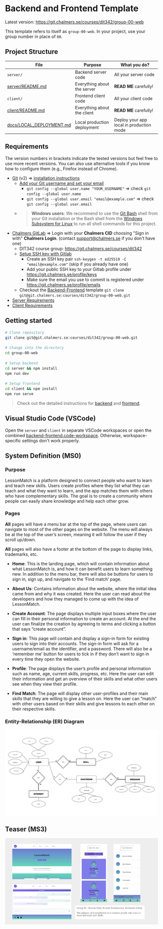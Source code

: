 # Backend and Frontend Template

Latest version: https://git.chalmers.se/courses/dit342/group-00-web

This template refers to itself as `group-00-web`. In your project, use your group number in place of `00`.

## Project Structure

| File        | Purpose           | What you do?  |
| ------------- | ------------- | ----- |
| `server/` | Backend server code | All your server code |
| [server/README.md](server/README.md) | Everything about the server | **READ ME** carefully! |
| `client/` | Frontend client code | All your client code |
| [client/README.md](client/README.md) | Everything about the client | **READ ME** carefully! |
| [docs/LOCAL_DEPLOYMENT.md](docs/LOCAL_DEPLOYMENT.md) | Local production deployment | Deploy your app local in production mode |

## Requirements

The version numbers in brackets indicate the tested versions but feel free to use more recent versions.
You can also use alternative tools if you know how to configure them (e.g., Firefox instead of Chrome).

* [Git](https://git-scm.com/) (v2) => [installation instructions](https://www.atlassian.com/git/tutorials/install-git)
  * [Add your Git username and set your email](https://docs.gitlab.com/ce/gitlab-basics/start-using-git.html#add-your-git-username-and-set-your-email)
    * `git config --global user.name "YOUR_USERNAME"` => check `git config --global user.name`
    * `git config --global user.email "email@example.com"` => check `git config --global user.email`
  * > **Windows users**: We recommend to use the [Git Bash](https://www.atlassian.com/git/tutorials/git-bash) shell from your Git installation or the Bash shell from the [Windows Subsystem for Linux](https://docs.microsoft.com/en-us/windows/wsl/install-win10) to run all shell commands for this project.
* [Chalmers GitLab](https://git.chalmers.se/) => Login with your **Chalmers CID** choosing "Sign in with" **Chalmers Login**. (contact [support@chalmers.se](mailto:support@chalmers.se) if you don't have one)
  * DIT342 course group: https://git.chalmers.se/courses/dit342
  * [Setup SSH key with Gitlab](https://docs.gitlab.com/ee/ssh/)
    * Create an SSH key pair `ssh-keygen -t ed25519 -C "email@example.com"` (skip if you already have one)
    * Add your public SSH key to your Gitlab profile under https://git.chalmers.se/profile/keys
    * Make sure the email you use to commit is registered under https://git.chalmers.se/profile/emails
  * Checkout the [Backend-Frontend](https://git.chalmers.se/courses/dit342/group-00-web) template `git clone git@git.chalmers.se:courses/dit342/group-00-web.git`
* [Server Requirements](./server/README.md#Requirements)
* [Client Requirements](./client/README.md#Requirements)

## Getting started

```bash
# Clone repository
git clone git@git.chalmers.se:courses/dit342/group-00-web.git

# Change into the directory
cd group-00-web

# Setup backend
cd server && npm install
npm run dev

# Setup frontend
cd client && npm install
npm run serve
```

> Check out the detailed instructions for [backend](./server/README.md) and [frontend](./client/README.md).

## Visual Studio Code (VSCode)

Open the `server` and `client` in separate VSCode workspaces or open the combined [backend-frontend.code-workspace](./backend-frontend.code-workspace). Otherwise, workspace-specific settings don't work properly.

## System Definition (MS0)

### Purpose

LessonMatch is a platform designed to connect people who want to learn and teach new skills. Users create profiles where they list what they can teach and what they want to learn, and the app matches them with others who have complementary skills. The goal is to create a community where people can easily share knowledge and help each other grow.

### Pages

**All** pages will have a menu bar at the top of the page, where users can navigate to most of the other pages on the website. The menu will always be at the top of the user’s screen, meaning it will follow the user if they scroll up/down.

**All** pages will also have a footer at the bottom of the page to display links, trademarks, etc.

* **Home**: This is the landing page, which will contain information about what LessonMatch is, and how it can benefit users to learn something new. In addition to the menu bar, there will also be buttons for users to sign in, sign up, and navigate to the ‘Find match’ page.


* **About Us**: Contains information about the website, where the initial idea came from and why it was created. Here the user can read about the developers and how they managed to come up with the idea of LessonMatch.


* **Create Account**: The page displays multiple input boxes where the user can fill in their personal information to create an account. At the end the user can finalize the creation by agreeing to terms and clicking a button that says “create account”. 


* **Sign in**: This page will contain and display a sign-in form for existing users to sign into their accounts. The sign-in form will ask for a username/email as the identifier, and a password. There will also be a ‘remember me’ button for users to tick in if they don’t want to sign in every time they open the website.


* **Profile**: The page displays the user’s profile and personal information such as name, age, current skills, progress, etc. Here the user can edit their information and get an overview of their skills and what other users see when they view their profile. 


* **Find Match**: The page will display other user-profiles and their main skills that they are willing to give a lesson on. Here the user can “match” with other users based on their skills and give lessons to each other on their respective skills.

### Entity-Relationship (ER) Diagram

![ER Diagram](/images/er_diagram.png)

## Teaser (MS3)

![Teaser](./images/teaser.png)
